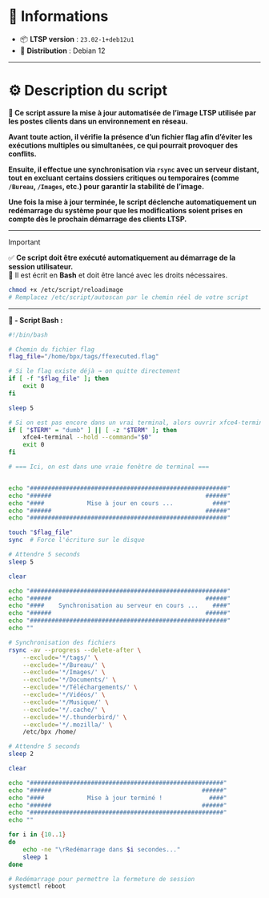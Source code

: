 # 🧾 Informations

- 📦 **LTSP version** : `23.02-1+deb12u1`  
- 🐧 **Distribution** : Debian 12

---

# ⚙️ Description du script

**📄 Ce script assure la **mise à jour automatisée de l’image LTSP** utilisée par les postes clients dans un environnement en réseau.**

**Avant toute action, il vérifie la présence d’un **fichier flag** afin d’éviter les exécutions multiples ou simultanées, ce qui pourrait provoquer des conflits.**

**Ensuite, il effectue une **synchronisation via `rsync`** avec un serveur distant, tout en **excluant certains dossiers critiques** ou temporaires (comme `/Bureau`, `/Images`, etc.) pour garantir la stabilité de l’image.**

**Une fois la mise à jour terminée, le script **déclenche automatiquement un redémarrage** du système pour que les modifications soient prises en compte dès le prochain démarrage des clients LTSP.**

---

> [!important]
> ✅ **Ce script doit être exécuté automatiquement au démarrage de la session utilisateur.**   
> 🧰​ Il est écrit en **Bash** et doit être lancé avec les droits nécessaires.
```bash
chmod +x /etc/script/reloadimage
# Remplacez /etc/script/autoscan par le chemin réel de votre script
```

---

**🐧​ - Script Bash :**
```bash
#!/bin/bash

# Chemin du fichier flag
flag_file="/home/bpx/tags/ffexecuted.flag"

# Si le flag existe déjà → on quitte directement
if [ -f "$flag_file" ]; then
    exit 0
fi

sleep 5

# Si on est pas encore dans un vrai terminal, alors ouvrir xfce4-terminal
if [ "$TERM" = "dumb" ] || [ -z "$TERM" ]; then
    xfce4-terminal --hold --command="$0"
    exit 0
fi

# === Ici, on est dans une vraie fenêtre de terminal ===


echo "#######################################################"
echo "######                                           ######"
echo "####            Mise à jour en cours ...           ####"
echo "######                                           ######"
echo "#######################################################"

touch "$flag_file"
sync  # Force l'écriture sur le disque

# Attendre 5 seconds
sleep 5

clear

echo "#######################################################"
echo "######                                           ######"
echo "####    Synchronisation au serveur en cours ...    ####"
echo "######                                           ######"
echo "#######################################################"
echo ""

# Synchronisation des fichiers
rsync -av --progress --delete-after \
    --exclude='*/tags/' \
    --exclude='*/Bureau/' \
    --exclude='*/Images/' \
    --exclude='*/Documents/' \
    --exclude='*/Téléchargements/' \
    --exclude='*/Vidéos/' \
    --exclude='*/Musique/' \
    --exclude='*/.cache/' \
    --exclude='*/.thunderbird/' \
    --exclude='*/.mozilla/' \
    /etc/bpx /home/

# Attendre 5 seconds
sleep 2

clear

echo "######################################################"
echo "######                                          ######"
echo "####            Mise à jour terminé !             ####"
echo "######                                          ######"
echo "######################################################"
echo ""

for i in {10..1}
do
    echo -ne "\rRedémarrage dans $i secondes..."
    sleep 1
done

# Redémarrage pour permettre la fermeture de session
systemctl reboot
```
